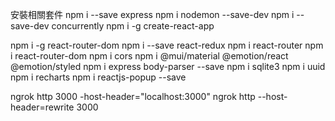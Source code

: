 安裝相關套件
npm i --save express
npm i nodemon --save-dev
npm i --save-dev concurrently
npm i -g create-react-app

npm i -g react-router-dom
npm i --save react-redux
npm i react-router
npm i react-router-dom
npm i cors
npm i @mui/material @emotion/react @emotion/styled
npm i express body-parser --save
npm i sqlite3
npm i uuid
npm i recharts
npm i reactjs-popup --save


ngrok http 3000 -host-header="localhost:3000"
ngrok http --host-header=rewrite 3000
